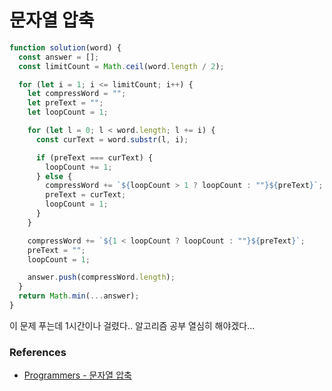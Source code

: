 # 문자열 압축

```js
function solution(word) {
  const answer = [];
  const limitCount = Math.ceil(word.length / 2);

  for (let i = 1; i <= limitCount; i++) {
    let compressWord = "";
    let preText = "";
    let loopCount = 1;

    for (let l = 0; l < word.length; l += i) {
      const curText = word.substr(l, i);

      if (preText === curText) {
        loopCount += 1;
      } else {
        compressWord += `${loopCount > 1 ? loopCount : ""}${preText}`;
        preText = curText;
        loopCount = 1;
      }
    }

    compressWord += `${1 < loopCount ? loopCount : ""}${preText}`;
    preText = "";
    loopCount = 1;

    answer.push(compressWord.length);
  }
  return Math.min(...answer);
}
```

이 문제 푸는데 1시간이나 걸렸다.. 알고리즘 공부 열심히 해야겠다...

### References

- [Programmers - 문자열 압축](https://programmers.co.kr/learn/courses/30/lessons/60057)
